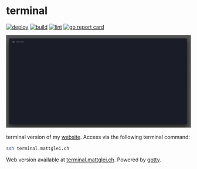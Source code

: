 # terminal

[![deploy](https://github.com/gleich/terminal/actions/workflows/deploy.yml/badge.svg)](https://github.com/gleich/terminal/actions/workflows/deploy.yml)
[![build](https://github.com/gleich/terminal/actions/workflows/build.yml/badge.svg)](https://github.com/gleich/terminal/actions/workflows/build.yml)
[![lint](https://github.com/gleich/terminal/actions/workflows/lint.yml/badge.svg)](https://github.com/gleich/terminal/actions/workflows/lint.yml)
[![go report card](https://goreportcard.com/badge/pkg.mattglei.ch/terminal)](https://goreportcard.com/report/pkg.mattglei.ch/terminal)

![demo gif](./demo.gif)

terminal version of my [website](https://mattglei.ch). Access via the following terminal command:

```bash
ssh terminal.mattglei.ch
```

Web version available at [terminal.mattglei.ch](https://terminal.mattglei.ch). Powered by [gotty](https://github.com/sorenisanerd/gotty/tree/master).
